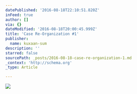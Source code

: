```yaml
---
datePublished: '2016-08-18T22:10:51.820Z'
inFeed: true
author: []
via: {}
dateModified: '2016-08-18T20:00:45.999Z'
title: 'Case Re-Organization #1'
publisher:
  name: kuxaan-sum
description: ''
starred: false
sourcePath: _posts/2016-08-18-case-re-organization-1.md
_context: 'http://schema.org'
_type: Article

---
```

![](https://the-grid-user-content.s3-us-west-2.amazonaws.com/032ecc07-30b5-4f1e-b8f8-ff7778ab853b.jpg)
